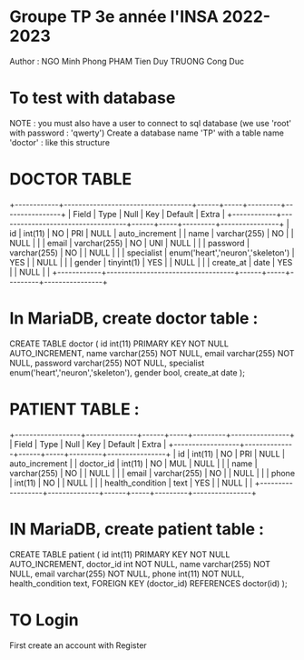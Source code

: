 # Groupe TP 3e année l'INSA 2022-2023

Author :
NGO Minh Phong
PHAM Tien Duy
TRUONG Cong Duc

# To test with database

NOTE : you must also have a user to connect to sql database (we use 'root' with password : 'qwerty')
Create a database name 'TP' with a table name 'doctor' : like this structure
# DOCTOR TABLE
+------------+-----------------------------------+------+-----+---------+----------------+
| Field      | Type                              | Null | Key | Default | Extra          |
+------------+-----------------------------------+------+-----+---------+----------------+
| id         | int(11)                           | NO   | PRI | NULL    | auto_increment |
| name       | varchar(255)                      | NO   |     | NULL    |                |
| email      | varchar(255)                      | NO   | UNI | NULL    |                |
| password   | varchar(255)                      | NO   |     | NULL    |                |
| specialist | enum('heart','neuron','skeleton') | YES  |     | NULL    |                |
| gender     | tinyint(1)                        | YES  |     | NULL    |                |
| create_at  | date                              | YES  |     | NULL    |                |
+------------+-----------------------------------+------+-----+---------+----------------+

# In MariaDB, create doctor table :

CREATE TABLE doctor (
id int(11) PRIMARY KEY NOT NULL AUTO_INCREMENT,
name varchar(255) NOT NULL,
email varchar(255) NOT NULL,
password varchar(255) NOT NULL,
specialist enum('heart','neuron','skeleton'),
gender bool,
create_at date
);

# PATIENT TABLE :

+------------------+--------------+------+-----+---------+----------------+
| Field            | Type         | Null | Key | Default | Extra          |
+------------------+--------------+------+-----+---------+----------------+
| id               | int(11)      | NO   | PRI | NULL    | auto_increment |
| doctor_id        | int(11)      | NO   | MUL | NULL    |                |
| name             | varchar(255) | NO   |     | NULL    |                |
| email            | varchar(255) | NO   |     | NULL    |                |
| phone            | int(11)      | NO   |     | NULL    |                |
| health_condition | text         | YES  |     | NULL    |                |
+------------------+--------------+------+-----+---------+----------------+
# IN MariaDB, create patient table :

CREATE TABLE patient (
id int(11) PRIMARY KEY NOT NULL AUTO_INCREMENT,
doctor_id int NOT NULL,
name varchar(255) NOT NULL,
email varchar(255) NOT NULL,
phone int(11) NOT NULL,
health_condition text,
FOREIGN KEY (doctor_id) REFERENCES doctor(id)
);

# TO Login

First create an account with Register
